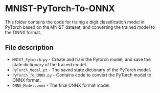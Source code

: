 # MNIST-PyTorch-To-ONNX

This folder contains the code for trainig a digit classification model in PyTorch based on the MNIST dataset, and converting the trained model to the ONNX format.

## File description
* `MNIST_Pytorch.py` - Create and train the Pytorch model, and save the state dictionary of the trained model.
* `PyTorch_Model.pt` - The saved state dictionary of the PyTorch model.
* `PyTorch_To_ONNX.py` - Contains code to convert the PyTorch model to ONNX format.
* `ONNX_Model.onnx` - The final ONNX format model.
